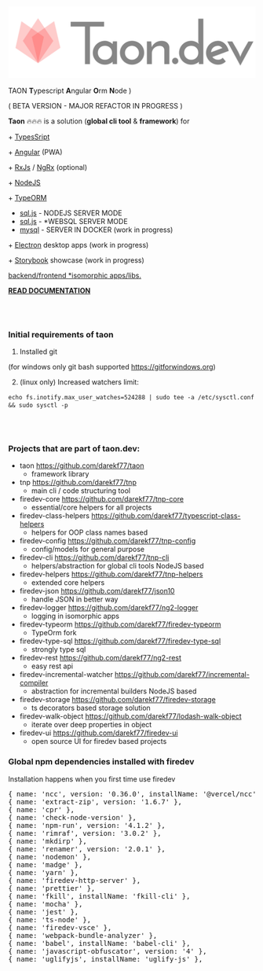 <p style="text-align: center;"><img src="./__images/logo-header-bold-taon.png" ></p>

TAON  **T**ypescript **A**ngular **O**rm **N**ode )


( BETA VERSION - MAJOR REFACTOR IN PROGRESS )

**Taon** 🔥🔥🔥 is a solution (**global cli tool** & **framework**) for

\+
[TypesSript](https://www.typescriptlang.org/)  

\+
[Angular](https://angular.io/) (PWA)

\+
[RxJs](https://rxjs.dev/)  / [NgRx](https://ngrx.io/) (optional) 

\+
[NodeJS](https://nodejs.org/en/)

\+ [TypeORM](https://typeorm.io/)
- [sql.js](https://sql.js.org) - NODEJS SERVER MODE
- [sql.js](https://sql.js.org) - *WEBSQL SERVER MODE
- [mysql](https://www.mysql.com/) - SERVER IN DOCKER (work in progress)

\+
[Electron](https://www.electronjs.org/) desktop apps (work in progress)

\+
[Storybook](https://storybook.js.org/docs/get-started/angular) showcase (work in progress)

<ins>backend/frontend [*isomorphic](https://en.wikipedia.org/wiki/Isomorphic_JavaScript)  apps/libs.</ins>

**[READ DOCUMENTATION](https://firedev.io/#/docs)**

<br>
<br>

### Initial requirements of taon
1. Installed git


(for windows only git bash supported https://gitforwindows.org)


2. (linux only) Increased watchers limit:
```
echo fs.inotify.max_user_watches=524288 | sudo tee -a /etc/sysctl.conf && sudo sysctl -p
```

<br>
<br>

### Projects that are part of taon.dev:
- taon https://github.com/darekf77/taon
    + framework library
- tnp https://github.com/darekf77/tnp
    + main cli / code structuring tool
- firedev-core https://github.com/darekf77/tnp-core
    + essential/core helpers for all projects
- firedev-class-helpers https://github.com/darekf77/typescript-class-helpers
    + helpers for OOP class names based
- firedev-config https://github.com/darekf77/tnp-config
    + config/models for general purpose
- firedev-cli https://github.com/darekf77/tnp-cli
    + helpers/abstraction for global cli tools NodeJS based
- firedev-helpers https://github.com/darekf77/tnp-helpers
    + extended core helpers
- firedev-json https://github.com/darekf77/json10
    + handle JSON in better way
- firedev-logger https://github.com/darekf77/ng2-logger
    + logging in isomorphic apps
- firedev-typeorm https://github.com/darekf77/firedev-typeorm
    + TypeOrm fork 
- firedev-type-sql https://github.com/darekf77/firedev-type-sql
    + strongly type sql
- firedev-rest https://github.com/darekf77/ng2-rest
    + easy rest api
- firedev-incremental-watcher https://github.com/darekf77/incremental-compiler
    + abstraction for incremental builders NodeJS based 
- firedev-storage https://github.com/darekf77/firedev-storage
    + ts decorators based storage solution
- firedev-walk-object https://github.com/darekf77/lodash-walk-object
    + iterate over deep properties in object
- firedev-ui https://github.com/darekf77/firedev-ui
    + open source UI for firedev based projects



### Global npm dependencies installed with firedev 
Installation happens when you first time use firedev

<pre>
{ name: 'ncc', version: '0.36.0', installName: '@vercel/ncc' },
{ name: 'extract-zip', version: '1.6.7' },
{ name: 'cpr' },
{ name: 'check-node-version' },
{ name: 'npm-run', version: '4.1.2' },
{ name: 'rimraf', version: '3.0.2' },
{ name: 'mkdirp' },
{ name: 'renamer', version: '2.0.1' },
{ name: 'nodemon' },
{ name: 'madge' },
{ name: 'yarn' },
{ name: 'firedev-http-server' },
{ name: 'prettier' },
{ name: 'fkill', installName: 'fkill-cli' },
{ name: 'mocha' },
{ name: 'jest' },
{ name: 'ts-node' },
{ name: 'firedev-vsce' },
{ name: 'webpack-bundle-analyzer' },
{ name: 'babel', installName: 'babel-cli' },
{ name: 'javascript-obfuscator', version: '4' },
{ name: 'uglifyjs', installName: 'uglify-js' },
</pre>
